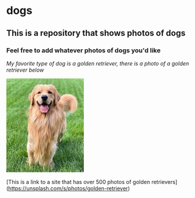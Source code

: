 # dogs
## This is a repository that shows photos of dogs
### Feel free to add whatever photos of dogs you'd like

_My favorite type of dog is a golden retriever, there is a photo of a golden retriever below_


![this is a photo of a golden retriever](https://github.com/ag2933/dogs/blob/21815e7ada827c2d084f589806d7f79bd73e1efe/goldenRetrievers/Doggo.jpg)

[This is a link to a site that has over 500 photos of golden retrievers] (https://unsplash.com/s/photos/golden-retriever)
